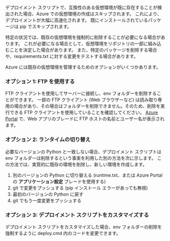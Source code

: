 デプロイメント スクリプトで、互換性のある仮想環境が既に存在することが検出された場合、Azure での仮想環境の作成はスキップされます。  これにより、デプロイメントが大幅に高速化されます。  既にインストールされているパッケージは pip でスキップされます。

特定の状況では、既存の仮想環境を強制的に削除することが必要になる場合があります。  これが必要になる場合として、仮想環境をリポジトリの一部に組み込むことを決定した場合があります。  また、特定のパッケージを削除する場合や、requirements.txt に対する変更をテストする場合があります。

Azure には既存の仮想環境を管理するためのオプションがいくつかあります。

### <a name="option-1-use-ftp"></a>オプション 1: FTP を使用する
FTP クライアントを使用してサーバーに接続し、env フォルダーを削除することができます。  一部の FTP クライアント (Web ブラウザーなど) は読み取り専用の場合があり、その場合はフォルダーを削除できません。そのため、削除を実行できる FTP クライアントを使用していることを確認してください。  [Azure Portal](https://portal.azure.com) で、Web アプリのブレードに FTP ホストの名前とユーザー名が表示されます。

### <a name="option-2-toggle-runtime"></a>オプション 2: ランタイムの切り替え
必要なバージョンの Python と一致しない場合、デプロイメント スクリプトは env フォルダーは削除するという事実を利用した別の方法を次に示します。  この方法では、実質的に既存の環境を削除し、新しい環境を作成します。

1. 別のバージョンの Python に切り替える (runtime.txt、または Azure Portal の **アプリケーション設定** ブレードを使用する)
2. git で変更をプッシュする (pip インストール エラーがあっても無視)
3. 最初のバージョンの Python に戻す
4. git でもう一度変更をプッシュする

### <a name="option-3-customize-deployment-script"></a>オプション 3: デプロイメント スクリプトをカスタマイズする
デプロイメント スクリプトをカスタマイズした場合、env フォルダーの削除を強制するように deploy.cmd 内のコードを変更できます。

